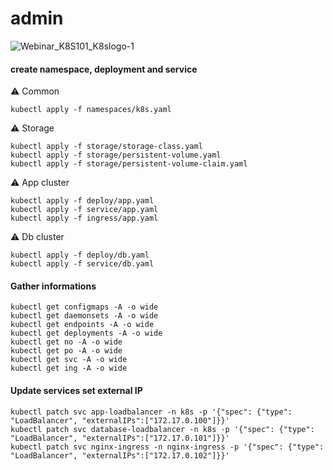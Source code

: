 # admin

![Webinar_K8S101_K8slogo-1](https://user-images.githubusercontent.com/26479/113612862-aaadd080-9650-11eb-83db-7a3103293c3c.png)

#### create namespace, deployment and service

⚠️ Common

```
kubectl apply -f namespaces/k8s.yaml
```
⚠️ Storage

```
kubectl apply -f storage/storage-class.yaml
kubectl apply -f storage/persistent-volume.yaml
kubectl apply -f storage/persistent-volume-claim.yaml
```

⚠️ App cluster

```
kubectl apply -f deploy/app.yaml
kubectl apply -f service/app.yaml
kubectl apply -f ingress/app.yaml
```

⚠️ Db cluster

```
kubectl apply -f deploy/db.yaml
kubectl apply -f service/db.yaml
```

#### Gather informations
```
kubectl get configmaps -A -o wide
kubectl get daemonsets -A -o wide
kubectl get endpoints -A -o wide
kubectl get deployments -A -o wide
kubectl get no -A -o wide
kubectl get po -A -o wide
kubectl get svc -A -o wide
kubectl get ing -A -o wide
```

#### Update services set external IP
```
kubectl patch svc app-loadbalancer -n k8s -p '{"spec": {"type": "LoadBalancer", "externalIPs":["172.17.0.100"]}}'
kubectl patch svc database-loadbalancer -n k8s -p '{"spec": {"type": "LoadBalancer", "externalIPs":["172.17.0.101"]}}'
kubectl patch svc nginx-ingress -n nginx-ingress -p '{"spec": {"type": "LoadBalancer", "externalIPs":["172.17.0.102"]}}'
```
